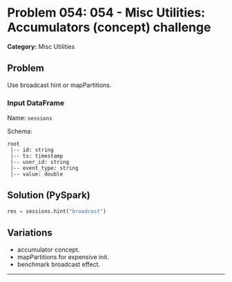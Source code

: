 # Problem 054: 054 - Misc Utilities: Accumulators (concept) challenge

**Category:** Misc Utilities

## Problem
Use broadcast hint or mapPartitions.

### Input DataFrame
Name: `sessions`

Schema:
```
root
 |-- id: string
 |-- ts: timestamp
 |-- user_id: string
 |-- event_type: string
 |-- value: double
```

## Solution (PySpark)
```python
res = sessions.hint("broadcast")
```

## Variations
- accumulator concept.
- mapPartitions for expensive init.
- benchmark broadcast effect.

---
